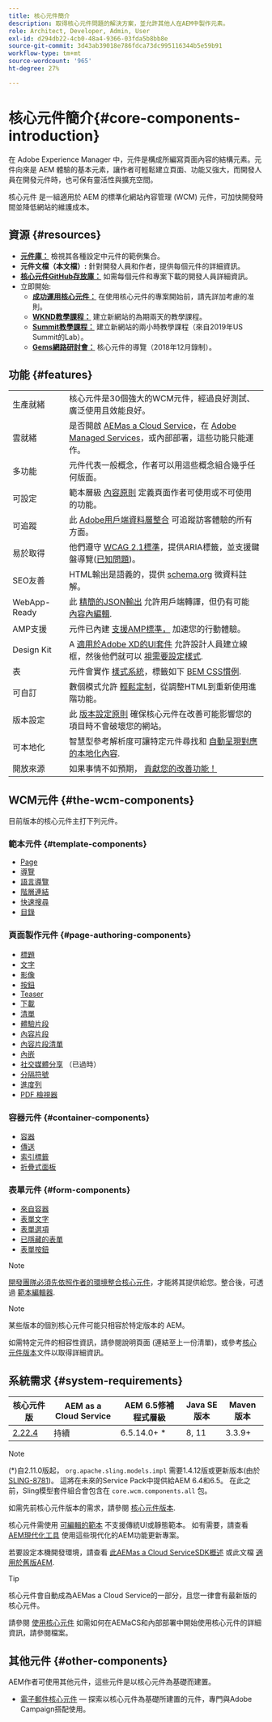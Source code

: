 ```yaml
---
title: 核心元件簡介
description: 取得核心元件問題的解決方案，並允許其他人在AEM中製作元素。
role: Architect, Developer, Admin, User
exl-id: d294db22-4cb0-48a4-9366-03fda5b8bb8e
source-git-commit: 3d43ab39018e786fdca73dc995116344b5e59b91
workflow-type: tm+mt
source-wordcount: '965'
ht-degree: 27%

---
```


# 核心元件簡介{#core-components-introduction}

在 Adobe Experience Manager 中，元件是構成所編寫頁面內容的結構元素。元件向來是 AEM 體驗的基本元素，讓作者可輕鬆建立頁面、功能又強大，而開發人員在開發元件時，也可保有靈活性與擴充空間。

 核心元件 是一組適用於 AEM 的標準化網站內容管理 (WCM) 元件，可加快開發時間並降低網站的維護成本。

## 資源 {#resources}

* **[元件庫：](https://www.adobe.com/go/aem_cmp_library)** 檢視其各種設定中元件的範例集合。
* **元件文檔（本文檔）:** 針對開發人員和作者，提供每個元件的詳細資訊。
* **[核心元件GitHub存放庫：](https://github.com/adobe/aem-core-wcm-components)** 如需每個元件和專案下載的開發人員詳細資訊。
* 立即開始:
   * **[成功運用核心元件：](/help/developing/success.md)** 在使用核心元件的專案開始前，請先詳加考慮的准則。
   * **[WKND教學課程：](https://experienceleague.adobe.com/docs/experience-manager-learn/getting-started-wknd-tutorial-develop/overview.html?lang=zh-Hant)** 建立新網站的為期兩天的教學課程。
   * **[Summit教學課程：](https://expleague.azureedge.net/labs/L767/index.html)** 建立新網站的兩小時教學課程（來自2019年US Summit的Lab）。
   * **[Gems網路研討會：](https://helpx.adobe.com/tw/experience-manager/kt/eseminars/gems/AEM-Core-Components.html)** 核心元件的導覽（2018年12月錄制）。

## 功能 {#features}

|  |  |
|---|---|
| 生產就緒 | 核心元件是30個強大的WCM元件，經過良好測試、廣泛使用且效能良好。 |
| 雲就緒 | 是否開啟 [AEMas a Cloud Service](https://experienceleague.adobe.com/docs/experience-manager-cloud-service/landing/home.html)，在 [Adobe Managed Services](https://github.com/adobe/aem-project-archetype/tree/master/src/main/archetype/dispatcher.ams)，或內部部署，這些功能只能運作。 |
| 多功能 | 元件代表一般概念，作者可以用這些概念組合幾乎任何版面。 |
| 可設定 | 範本層級 [內容原則](https://experienceleague.adobe.com/docs/experience-manager-cloud-service/content/implementing/developing/full-stack/components-templates/templates.html#content-policies) 定義頁面作者可使用或不可使用的功能。 |
| 可追蹤 | 此 [Adobe用戶端資料層整合](/help/developing/data-layer/overview.md) 可追蹤訪客體驗的所有方面。 |
| 易於取得 | 他們遵守 [WCAG 2.1標準](https://www.w3.org/TR/WCAG21/)，提供ARIA標籤，並支援鍵盤導覽([已知問題](https://github.com/adobe/aem-core-wcm-components/issues?utf8=✓&amp;q=is%3Aissue+is%3Aopen+accessibility+in%3Atitle))。 |
| SEO友善 | HTML輸出是語義的，提供 [schema.org](https://schema.org) 微資料註解。 |
| WebApp-Ready | 此 [精簡的JSON輸出](https://experienceleague.adobe.com/docs/experience-manager-learn/foundation/development/develop-sling-model-exporter.html) 允許用戶端轉譯，但仍有可能 [內容內編輯](https://experienceleague.adobe.com/docs/experience-manager-learn/sites/spa-editor/spa-editor-framework-feature-video-use.html). |
| AMP支援 | 元件已內建 [支援AMP標準，](/help/developing/amp.md) 加速您的行動體驗。 |
| Design Kit | A [適用於Adobe XD的UI套件](https://experienceleague.adobe.com/docs/experience-manager-learn/assets/AEM-CoreComponents-UI-Kit.xd) 允許設計人員建立線框，然後他們就可以 [視需要設定樣式](https://github.com/adobe/aem-guides-wknd/releases/download/aem-guides-wknd-0.0.2/AEM_UI-kit-WKND.xd). |
| 表 | 元件會實作 [樣式系統](https://experienceleague.adobe.com/docs/experience-manager-cloud-service/content/sites/authoring/features/style-system.html)，標籤如下 [BEM CSS慣例](https://getbem.com/). |
| 可自訂 | 數個模式允許 [輕鬆定制](developing/customizing.md)，從調整HTML到重新使用進階功能。 |
| 版本設定 | 此 [版本設定原則](https://github.com/adobe/aem-core-wcm-components/wiki/Versioning-policies) 確保核心元件在改善可能影響您的項目時不會破壞您的網站。 |
| 可本地化 | 智慧型參考解析度可讓特定元件尋找和 [自動呈現對應的本地化內容](get-started/localization.md). |
| 開放來源 | 如果事情不如預期， [貢獻您的改善功能！](https://github.com/adobe/aem-core-wcm-components/blob/master/CONTRIBUTING.md) |

## WCM元件 {#the-wcm-components}

目前版本的核心元件主打下列元件。

### 範本元件 {#template-components}

* [Page](components/page.md)
* [導覽](components/navigation.md)
* [語言導覽](components/language-navigation.md)
* [階層連結](components/breadcrumb.md)
* [快速搜尋](components/quick-search.md)
* [目錄](components/tableofcontents.md)

### 頁面製作元件 {#page-authoring-components}

* [標題](components/title.md)
* [文字](components/text.md)
* [影像](components/image.md)
* [按鈕](components/button.md)
* [Teaser](components/teaser.md)
* [下載](components/download.md)
* [清單](components/list.md)
* [體驗片段](components/experience-fragment.md)
* [內容片段](components/content-fragment-component.md)
* [內容片段清單](components/content-fragment-list.md)
* [內嵌](components/embed.md)
* [社交媒體分享](components/sharing.md) （已過時）
* [分隔符號](components/separator.md)
* [進度列](components/progress-bar.md)
* [PDF 檢視器](components/pdf-viewer.md)

### 容器元件 {#container-components}

* [容器](components/container.md)
* [傳送](components/carousel.md)
* [索引標籤](components/tabs.md)
* [折疊式面板](components/accordion.md)

### 表單元件 {#form-components}

* [來自容器](components/forms/form-container.md)
* [表單文字](components/forms/form-text.md)
* [表單選項](components/forms/form-options.md)
* [已隱藏的表單](components/forms/form-hidden.md)
* [表單按鈕](components/forms/form-button.md)

>[!NOTE]
>
>[開發團隊必須先依照作者的環境整合核心元件](get-started/using.md)，才能將其提供給您。整合後，可透過 [範本編輯器](https://experienceleague.adobe.com/docs/experience-manager-cloud-service/sites/authoring/features/templates.html).

>[!NOTE]
>
>某些版本的個別核心元件可能只相容於特定版本的 AEM。
>
>如需特定元件的相容性資訊，請參閱說明頁面 (連結至上一份清單)，或參考[核心元件版本](versions.md)文件以取得詳細資訊。

## 系統需求 {#system-requirements}

| 核心元件 版 | AEM as a Cloud Service  | AEM 6.5修補程式層級 | Java SE版本 | Maven版本 |
|---------|---------|---------|---------|---------|
| [2.22.4](https://github.com/adobe/aem-core-wcm-components/releases/tag/core.wcm.components.reactor-2.22.4) | 持續 | 6.5.14.0+ * | 8, 11 | 3.3.9+ |

>[!NOTE]
>
>(*)自2.11.0版起， `org.apache.sling.models.impl` 需要1.4.12版或更新版本(由於 [SLING-8781](https://issues.apache.org/jira/browse/SLING-8781))。 這將在未來的Service Pack中提供給AEM 6.4和6.5。 在此之前，Sling模型套件組合會包含在 `core.wcm.components.all` 包。

如需先前核心元件版本的需求，請參閱 [核心元件版本](versions.md).

核心元件需使用 [可編輯的範本](https://experienceleague.adobe.com/docs/experience-manager-learn/sites/page-authoring/template-editor-feature-video-use.html) 不支援傳統UI或靜態範本。 如有需要，請查看 [AEM現代化工具](https://opensource.adobe.com/aem-modernize-tools/) 使用這些現代化的AEM功能更新專案。

若要設定本機開發環境，請查看 [此AEMas a Cloud ServiceSDK概述](https://experienceleague.adobe.com/docs/experience-manager-learn/cloud-service/local-development-environment-set-up/overview.html?lang=zh-Hant) 或此文檔 [適用於舊版AEM](https://experienceleague.adobe.com/docs/experience-manager-learn/foundation/development/set-up-a-local-aem-development-environment.html).

>[!TIP]
>
>核心元件會自動成為AEMas a Cloud Service的一部分，且您一律會有最新版的核心元件。
>
>請參閱 [使用核心元件](/help/get-started/using.md) 如需如何在AEMaCS和內部部署中開始使用核心元件的詳細資訊，請參閱檔案。

## 其他元件 {#other-components}

AEM作者可使用其他元件，這些元件是以核心元件為基礎而建置。

* [電子郵件核心元件](/help/email/introduction.md)  — 探索以核心元件為基礎所建置的元件，專門與Adobe Campaign搭配使用。
